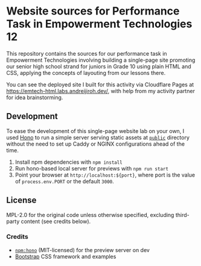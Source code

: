# Website sources for Performance Task in Empowerment Technologies 12

This repository contains the sources for our performance task in Empowerment Technologies
involving building a single-page site promoting our senior high school strand for juniors
in Grade 10 using plain HTML and CSS, applying the concepts of layouting from our lessons
there.

You can see the deployed site I built for this activity via Cloudflare Pages at
<https://emtech-html.labs.andreijiroh.dev/>, with help from my activity partner
for idea brainstorming.

## Development

To ease the development of this single-page website lab on your own, I used
[Hono](https://hono.dev) to run a simple server serving static assets at
[`public`](./public/) directory without the need to set up Caddy or NGINX
configurations ahead of the time.

1. Install npm dependencies with `npm install`
2. Run hono-based local server for previews with `npm run start`
3. Point your browser at `http://localhost:${port}`, where port is the value
of `process.env.PORT` or the default `3000`.

## License

MPL-2.0 for the original code unless otherwise specified, excluding third-party content (see credits below).

### Credits

* [`npm:hono`](https://npmjs.com/package/hono) (MIT-licensed) for the preview server on dev
* [Bootstrap](https://getbootstrap.com) CSS framework and examples
